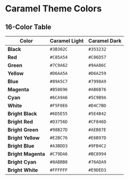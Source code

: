 # Caramel Theme Colors

## 16-Color Table

| **Color**       | **Caramel Light** | **Caramel Dark** |
|------------------|-------------------|------------------|
| **Black**        | `#3B302C`         | `#353232`        |
| **Red**          | `#C85A54`         | `#C06D57`        |
| **Green**        | `#7C9A62`         | `#9AA86C`        |
| **Yellow**       | `#D6AA5A`         | `#D6A259`        |
| **Blue**         | `#89A5C7`         | `#7998A9`        |
| **Magenta**      | `#B58696`         | `#AB6B76`        |
| **Cyan**         | `#6CA9A6`         | `#5C9B9A`        |
| **White**        | `#F5F0E6`         | `#D4C7BD`        |
| **Bright Black** | `#6D5E55`         | `#5E4B42`        |
| **Bright Red**   | `#D3756D`         | `#CF846D`        |
| **Bright Green** | `#98B27D`         | `#AEB87E`        |
| **Bright Yellow**| `#E2BC76`         | `#E6B97D`        |
| **Bright Blue**  | `#A3BDD3`         | `#9FB4C2`        |
| **Bright Magenta**| `#C79DA6`        | `#BC8994`        |
| **Bright Cyan**  | `#8ABBB8`         | `#76ADA9`        |
| **Bright White** | `#FFFFFF`         | `#E9DED3`        |